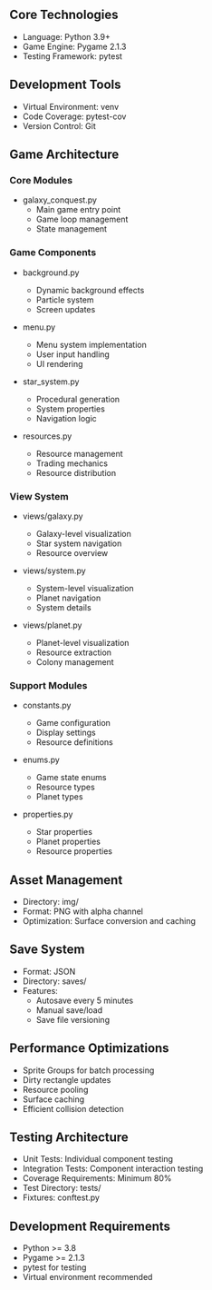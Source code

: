 ## Core Technologies
- Language: Python 3.9+
- Game Engine: Pygame 2.1.3
- Testing Framework: pytest

## Development Tools
- Virtual Environment: venv
- Code Coverage: pytest-cov
- Version Control: Git

## Game Architecture

### Core Modules
- galaxy_conquest.py
  - Main game entry point
  - Game loop management
  - State management

### Game Components
- background.py
  - Dynamic background effects
  - Particle system
  - Screen updates

- menu.py
  - Menu system implementation
  - User input handling
  - UI rendering

- star_system.py
  - Procedural generation
  - System properties
  - Navigation logic

- resources.py
  - Resource management
  - Trading mechanics
  - Resource distribution

### View System
- views/galaxy.py
  - Galaxy-level visualization
  - Star system navigation
  - Resource overview

- views/system.py
  - System-level visualization
  - Planet navigation
  - System details

- views/planet.py
  - Planet-level visualization
  - Resource extraction
  - Colony management

### Support Modules
- constants.py
  - Game configuration
  - Display settings
  - Resource definitions

- enums.py
  - Game state enums
  - Resource types
  - Planet types

- properties.py
  - Star properties
  - Planet properties
  - Resource properties

## Asset Management
- Directory: img/
- Format: PNG with alpha channel
- Optimization: Surface conversion and caching

## Save System
- Format: JSON
- Directory: saves/
- Features:
  - Autosave every 5 minutes
  - Manual save/load
  - Save file versioning

## Performance Optimizations
- Sprite Groups for batch processing
- Dirty rectangle updates
- Resource pooling
- Surface caching
- Efficient collision detection

## Testing Architecture
- Unit Tests: Individual component testing
- Integration Tests: Component interaction testing
- Coverage Requirements: Minimum 80%
- Test Directory: tests/
- Fixtures: conftest.py

## Development Requirements
- Python >= 3.8
- Pygame >= 2.1.3
- pytest for testing
- Virtual environment recommended
